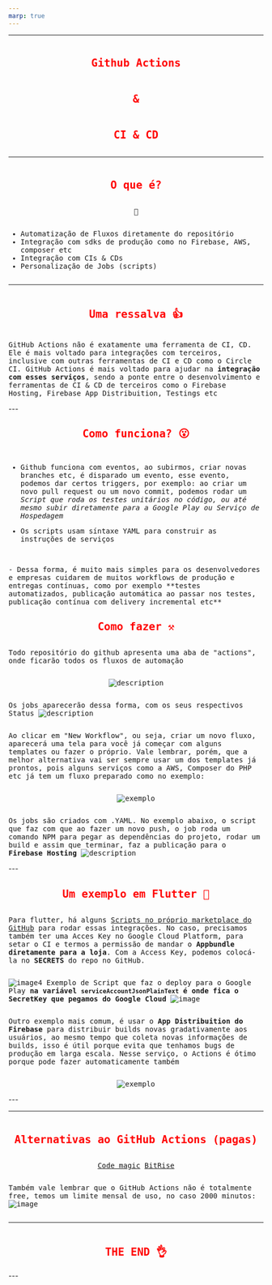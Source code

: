 ```yaml
---
marp: true
---
```


<style>
  @import url('https://fonts.googleapis.com/css2?family=Chivo+Mono&display=swap');
  *{
    font-family: 'Chivo Mono', monospace;
  }
  section{
    height: auto;
    display: flex;
    flex-direction: column;
    align-items: center;
    justify-content: center;
  }
  .heading{
    font-size: 12rem;
  }
  h1{
    color: red;
  }
</style>

---

<section>

# Github Actions
# &
# CI & CD

</section>

---

<section>

# O que é?
🤔
- Automatização de Fluxos diretamente do repositório
- Integração com sdks de produção como no Firebase, AWS, composer etc
- Integração com CIs & CDs
- Personalização de Jobs (scripts)

</section>

---
<section>

# Uma ressalva 👍
GitHub Actions não é exatamente uma ferramenta de CI, CD. Ele é mais voltado para integrações com terceiros, inclusive com outras ferramentas de CI e CD como o Circle CI. GitHub Actions é mais voltado para ajudar na __integração com esses serviços__, sendo a ponte entre o desenvolvimento e ferramentas de CI & CD de terceiros como o Firebase Hosting, Firebase App Distribuition, Testings etc 

</section>
---


<section>

# Como funciona? 😮

- Github funciona com eventos, ao subirmos, criar novas branches etc, é disparado um evento, esse evento, podemos dar certos triggers, por exemplo: ao criar um novo pull request ou um novo commit, podemos rodar um *Script que roda os testes unitários no código, ou até mesmo subir diretamente para a Google Play ou Serviço de Hospedagem* 
  <br/>
 
- Os scripts usam síntaxe YAML para construir as instruções de serviços
 <br/>
- Dessa forma, é muito mais simples para os desenvolvedores e empresas cuidarem de muitos workflows de produção e entregas contínuas, como por exemplo **testes automatizados, publicação automática ao passar nos testes, publicação contínua com delivery incremental etc**

</section>

<section>

# Como fazer ⚒️
Todo repositório do github apresenta uma aba de "actions", onde ficarão todos os fluxos de automação

![description](images/image1.png)

Os jobs aparecerão dessa forma, com os seus respectivos Status
![description](images/image2.png)

Ao clicar em "New Workflow", ou seja, criar um novo fluxo, aparecerá uma tela para você já começar com alguns templates ou fazer o próprio. Vale lembrar, porém, que a melhor alternativa vai ser sempre usar um dos templates já prontos, pois alguns serviços como a AWS, Composer do PHP etc já tem um fluxo preparado como no exemplo:

![exemplo](images/image7.png)

Os jobs são criados com .YAML. No exemplo abaixo, o script que faz com que ao fazer um novo push, o job roda um comando NPM para pegar as dependências do projeto, rodar um build e assim que terminar, faz a publicação para o __Firebase Hosting__
![description](images/image3.png)


</section>
---

<section>

# Um exemplo em Flutter 🤳

Para flutter, há alguns [Scripts no próprio marketplace do GitHub](https://github.com/r0adkll/upload-google-play) para rodar essas integrações. No caso, precisamos também ter uma Acces Key no Google Cloud Platform, para setar o CI e termos a permissão de mandar o **Appbundle diretamente para a loja**. Com a Access Key, podemos colocá-la no **SECRETS** do repo no GitHub. 

![image4](images/image4.png)
Exemplo de Script que faz o deploy para o Google Play **na variável ```serviceAccountJsonPlainText``` é onde fica o SecretKey que pegamos do Google Cloud**
![image](images/image5.png)

Outro exemplo mais comum, é usar o __App Distribuition do Firebase__ para distribuir builds novas gradativamente aos usuários, ao mesmo tempo que coleta novas informações de builds, isso é útil porque evita que tenhamos bugs de produção em larga escala. Nesse serviço, o Actions é ótimo porque pode fazer automaticamente também

![exemplo](images/image8.png)
</section>
---

---
<section>

# Alternativas ao GitHub Actions (pagas)
[Code magic](https://codemagic.io/start/)
[BitRise](https://bitrise.io/?utm_source=google&utm_medium=cpc&utm_campaign=conversion-focus&utm_source=google&utm_medium=cpc&utm_campaign=US-S-Platform&utm_term=Android_Androidbuild&gclid=CjwKCAiAnZCdBhBmEiwA8nDQxS2pb8bj5YInX9DF3wEVMl7eD-cENW-lqg421YgCMCYD9prztlas1RoC_mkQAvD_BwE&gclsrc=aw.ds)

Também vale lembrar que o GitHub Actions não é totalmente free, temos um limite mensal de uso, no caso 2000 minutos:
<br/>
![image](images/image6.png)

</section>


---
<section>

# THE END 👌

</section>
---